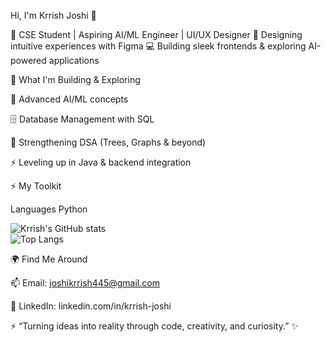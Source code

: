 Hi, I'm Krrish Joshi 👋

🚀 CSE Student | Aspiring AI/ML Engineer | UI/UX Designer
🎨 Designing intuitive experiences with Figma
💻 Building sleek frontends & exploring AI-powered applications

🚧 What I'm Building & Exploring

🤖 Advanced AI/ML concepts

🗄️ Database Management with SQL

🌳 Strengthening DSA (Trees, Graphs & beyond)

⚡ Leveling up in Java & backend integration

⚡ My Toolkit

Languages
Python 


![Krrish's GitHub stats](https://github-readme-stats.vercel.app/api?username=krrish-joshi&show_icons=true&theme=radical)  
![Top Langs](https://github-readme-stats.vercel.app/api/top-langs/?username=krrish-joshi&layout=compact&theme=radical)



🌍 Find Me Around

📫 Email: joshikrrish445@gmail.com

💼 LinkedIn: linkedin.com/in/krrish-joshi

⚡ “Turning ideas into reality through code, creativity, and curiosity.” ✨
